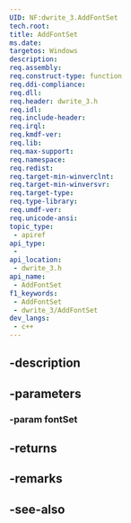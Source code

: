 ```yaml
---
UID: NF:dwrite_3.AddFontSet
tech.root: 
title: AddFontSet
ms.date: 
targetos: Windows
description: 
req.assembly: 
req.construct-type: function
req.ddi-compliance: 
req.dll: 
req.header: dwrite_3.h
req.idl: 
req.include-header: 
req.irql: 
req.kmdf-ver: 
req.lib: 
req.max-support: 
req.namespace: 
req.redist: 
req.target-min-winverclnt: 
req.target-min-winversvr: 
req.target-type: 
req.type-library: 
req.umdf-ver: 
req.unicode-ansi: 
topic_type:
 - apiref
api_type:
 - 
api_location:
 - dwrite_3.h
api_name:
 - AddFontSet
f1_keywords:
 - AddFontSet
 - dwrite_3/AddFontSet
dev_langs:
 - c++
---
```


## -description

## -parameters

### -param fontSet

## -returns

## -remarks

## -see-also


